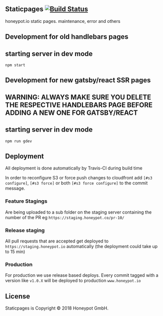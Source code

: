 Staticpages [![Build Status](https://travis-ci.org/honeypotio/staticpages.svg?branch=master)](https://travis-ci.org/honeypotio/staticpages)
----------

honeypot.io static pages. maintenance, error and others


Development for old handlebars pages
-----------

## starting server in dev mode

```shell
npm start
```

Development for new gatsby/react SSR pages
-----------

## WARNING: ALWAYS MAKE SURE YOU DELETE THE RESPECTIVE HANDLEBARS PAGE BEFORE ADDING A NEW ONE FOR GATSBY/REACT

## starting server in dev mode

```shell
npm run gdev
```

Deployment
----------

All deployment is done automatically by Travis-CI during build time

In order to reconfigure S3 or force push changes to cloudfront
add `[#s3 configure]`, `[#s3 force]` or both `[#s3 force configure]`
to the commit message.

### Feature Stagings

Are being uploaded to a sub folder on the staging server containing
the number of the PR eg `https://staging.honeypot.co/pr-10/`

### Release staging

All pull requests that are accepted get deployed to `https://staging.honeypot.io`
automatically (the deployment could take up to 15 min)

### Production

For production we use release based deploys. Every commit tagged with
a version like `v1.0.X` will be deployed to production `www.honeypot.io`

License
-------

Staticpages is Copyright © 2018 Honeypot GmbH.
